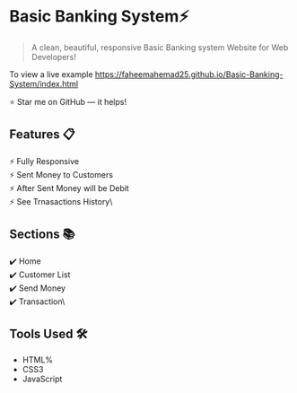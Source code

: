 # Basic Banking System⚡️ 
> A clean, beautiful, responsive Basic Banking system Website for Web Developers!

To view a live example https://faheemahemad25.github.io/Basic-Banking-System/index.html


:star: Star me on GitHub — it helps!

## Features 📋
⚡️ Fully Responsive\
⚡️ Sent Money to Customers\
⚡️ After Sent Money will be Debit\
⚡️ See Trnasactions History\


## Sections 📚
✔️ Home\
✔️ Customer List\
✔️ Send Money \
✔️ Transaction\

## Tools Used 🛠️
*  HTML%
*   CSS3
*  JavaScript
